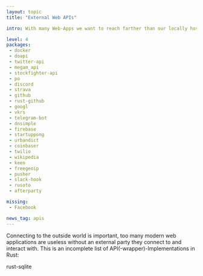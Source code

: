 ```yaml
---
layout: topic
title: "External Web APIs"

intro: With many Web-Apps we want to reach farther than our locally hosted services and reach APIs hosted by other platforms and services outside our network. While there are a number of them, many are just first version and others (like Facebook) are still absent, leaving a lot of room for improvement.

level: 4
packages:
 - docker
 - doapi
 - twitter-api
 - megam_api
 - stockfighter-api
 - po
 - discord
 - strava
 - github
 - rust-github
 - googl
 - vkrs
 - telegram-bot
 - dnsimple
 - firebase
 - startuppong
 - urbandict
 - coinbaser
 - twilio
 - wikipedia
 - keen
 - freegeoip
 - pusher
 - slack-hook
 - rusoto
 - afterparty

missing:
 - Facebook

news_tag: apis
---
```


Connecting to the outside world is important, too many modern web applications are useless without an external party they connect to and interact with. This is an incomplete list of API(-wrapper)-Implementations in Rust:

rust-sqlite
